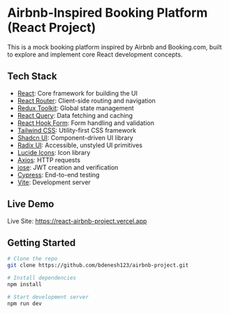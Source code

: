 # Airbnb-Inspired Booking Platform (React Project)

This is a mock booking platform inspired by Airbnb and Booking.com, built to explore and implement core React development concepts.

## Tech Stack

- [React](https://reactjs.org): Core framework for building the UI
- [React Router](https://reactrouter.com/): Client-side routing and navigation
- [Redux Toolkit](https://redux-toolkit.js.org/): Global state management
- [React Query](https://tanstack.com/query/latest): Data fetching and caching
- [React Hook Form](https://react-hook-form.com/): Form handling and validation
- [Tailwind CSS](https://tailwindcss.com/): Utility-first CSS framework
- [Shadcn UI](https://ui.shadcn.com/): Component-driven UI library
- [Radix UI](https://www.radix-ui.com/): Accessible, unstyled UI primitives
- [Lucide Icons](https://lucide.dev/): Icon library
- [Axios](https://axios-http.com/): HTTP requests
- [jose](https://github.com/panva/jose): JWT creation and verification
- [Cypress](https://www.cypress.io/): End-to-end testing
- [Vite](https://vitejs.dev): Development server

## Live Demo

Live Site: https://react-airbnb-project.vercel.app

## Getting Started

```bash
# Clone the repo
git clone https://github.com/bdenesh123/airbnb-project.git

# Install dependencies
npm install

# Start development server
npm run dev
```
